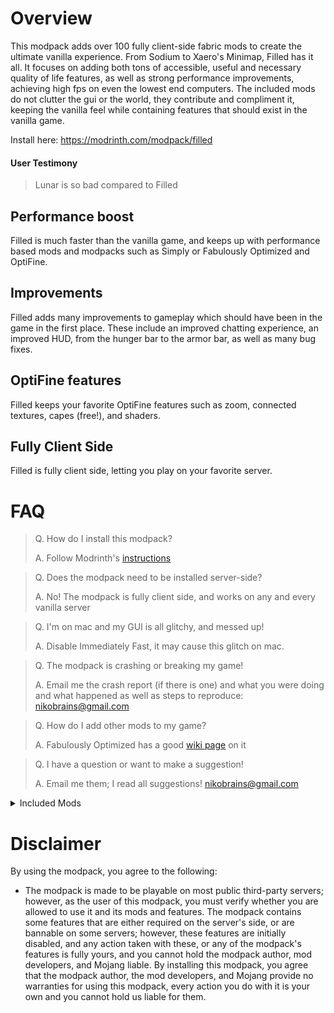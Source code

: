 # Overview
This modpack adds over 100 fully client-side fabric mods to create the ultimate vanilla experience. From Sodium to Xaero's Minimap, Filled has it all. It focuses on adding both tons of accessible, useful and necessary quality of life features, as well as strong performance improvements, achieving high fps on even the lowest end computers. The included mods do not clutter the gui or the world, they contribute and compliment it, keeping the vanilla feel while containing features that should exist in the vanilla game.

Install here: https://modrinth.com/modpack/filled
#### User Testimony

> Lunar is so bad compared to Filled

## Performance boost
Filled is much faster than the vanilla game, and keeps up with performance based mods and modpacks such as Simply or Fabulously Optimized and OptiFine.
## Improvements
Filled adds many improvements to gameplay which should have been in the game in the first place. These include an improved chatting experience, an improved HUD, from the hunger bar to the armor bar, as well as many bug fixes.
## OptiFine features
Filled keeps your favorite OptiFine features such as zoom, connected textures, capes (free!), and shaders.
## Fully Client Side
Filled is fully client side, letting you play on your favorite server.
# FAQ
>Q. How do I install this modpack?
>
>A. Follow Modrinth's [instructions](https://docs.modrinth.com/docs/modpacks/playing_modpacks/)

> Q. Does the modpack need to be installed server-side?
>
> A. No! The modpack is fully client side, and works on any and every vanilla server

> Q. I'm on mac and my GUI is all glitchy, and messed up!
>
> A. Disable Immediately Fast, it may cause this glitch on mac.

> Q. The modpack is crashing or breaking my game!
>
> A. Email me the crash report (if there is one) and what you were doing and what happened as well as steps to reproduce: nikobrains@gmail.com

> Q. How do I add other mods to my game?
>
> A. Fabulously Optimized has a good [wiki page](https://fabulously-optimized.gitbook.io/modpack/readme/adding-more-mods) on it

> Q. I have a question or want to make a suggestion!
>
> A. Email me them; I read all suggestions! nikobrains@gmail.com



<details>
    <summary>Included Mods</summary>
   <ul>
    <li><a href="https://modrinth.com/mod/advancement-plaques">[Advancement Plaques]</a></li>
    <li><a href="https://modrinth.com/mod/advancementinfo">[AdvancementInfo]</a></li>
    <li><a href="https://modrinth.com/mod/ambient-environment">[Ambient Environment]</a></li>
    <li><a href="https://modrinth.com/mod/ambientsounds">[Ambient Sounds]</a></li>
    <li><a href="https://modrinth.com/mod/antighost">[AntiGhost]</a></li>
    <li><a href="https://modrinth.com/mod/appleskin">[AppleSkin]</a></li>
    <li><a href="https://modrinth.com/mod/architectury-api">[Architectury]</a></li>
    <li><a href="https://modrinth.com/mod/armor-chroma-for-fabric">[Armor Chroma]</a></li>
    <li><a href="https://modrinth.com/mod/auth-me">[Auth Me]</a></li>
    <li><a href="https://modrinth.com/mod/balm">[Balm]</a></li>
    <li><a href="https://modrinth.com/mod/better-advancements">[Better Advancements]</a></li>
    <li><a href="https://modrinth.com/mod/better-mount-hud">[Better Mount HUD]</a></li>
    <li><a href="https://modrinth.com/mod/better-ping-display-fabric">[Better Ping Display]</a></li>
    <li><a href="https://modrinth.com/mod/better-stats">[Better Statistics Screen]</a></li>
    <li><a href="https://modrinth.com/mod/better-third-person">[Better Third Person]</a></li>
    <li><a href="https://modrinth.com/mod/betterf3">[BetterF3]</a></li>
    <li><a href="https://modrinth.com/mod/boat-item-view">[Boat Item View Fabric]</a></li>
    <li><a href="https://modrinth.com/mod/bobby">[Bobby]</a></li>
    <li><a href="https://modrinth.com/mod/bookshelf-lib">[Bookshelf]</a></li>
    <li><a href="https://modrinth.com/mod/borderless-mining">[Borderless Mining]</a></li>
    <li><a href="https://modrinth.com/mod/cameraoverhaul">[Camera Overhaul]</a></li>
    <li><a href="https://modrinth.com/mod/camera-utils">[Camera Utils]</a></li>
    <li><a href="https://modrinth.com/mod/capes">[Capes]</a></li>
    <li><a href="https://modrinth.com/mod/chatpatches">[Chat Patches]</a></li>
    <li><a href="https://modrinth.com/plugin/chunky">[Chunky]</a></li>
    <li><a href="https://modrinth.com/mod/clean-tooltips">[Clean Tooltips]</a>
    <li><a href="https://modrinth.com/mod/cleardespawn">[Clear Despawn]</a>
    <li><a href="https://modrinth.com/mod/clickthrough">[Click Through]</a>
    <li><a href="https://modrinth.com/mod/client-tweaks">[Client Tweaks]</a>
    <li><a href="https://modrinth.com/mod/cloth-config">[Cloth Config]</a>
    <li><a href="https://modrinth.com/mod/collective">[Collective]</a>
    <li><a href="https://modrinth.com/mod/c2me-fabric">[Concurrent Chunk Management Engine]</a>
    <li><a href="https://modrinth.com/mod/continuity">[Continuity]</a>
    <li><a href="https://www.curseforge.com/minecraft/mc-mods/controlling">[Controlling]</a>
    <li><a href="https://modrinth.com/mod/creativecore">[Creative Core]</a>
    <li><a href="https://modrinth.com/mod/dashloader">[Dash Loader]</a>
    <li><a href="https://modrinth.com/mod/deathlog">[DeathLog]</a>
    <li><a href="https://modrinth.com/mod/debugify">[Debugify]</a>
    <li><a href="https://modrinth.com/mod/default-options">[Default Options]</a>
    <li><a href="https://modrinth.com/mod/distanthorizons">[Distant Horizons]</a>
    <li><a href="https://modrinth.com/mod/do-a-barrel-roll">[Do a Barrel Roll]</a>
    <li><a href="https://modrinth.com/mod/dynamic-fps">[Dynamic FPS]</a>
    <li><a href="https://modrinth.com/mod/easiervillagertrading">[EasierVillagerTrading]</a>
    <li><a href="https://modrinth.com/mod/eating-animation">[Eating Animation]</a>
    <li><a href="https://modrinth.com/mod/enhancedvisuals">[EnhancedVisuals]</a>
    <li><a href="https://modrinth.com/mod/entity-model-features">[Entity Model Features]</a>
    <li><a href="https://modrinth.com/mod/entitytexturefeatures">[Entity Texture Features]</a>
    <li><a href="https://modrinth.com/mod/entityculling">[EntityCulling]</a>
    <li><a href="https://modrinth.com/mod/equipment-compare">[Equipment Compare]</a>
    <li><a href="https://modrinth.com/mod/exordium">[Exordium]</a>
    <li><a href="https://modrinth.com/mod/fabric-api">[Fabric API]</a>
    <li><a href="https://modrinth.com/mod/fabric-language-kotlin">[Fabric Language Kotlin]</a>
    <li><a href="https://modrinth.com/mod/fabricskyboxes">[FabricSkyBoxes]</a>
    <li><a href="https://modrinth.com/mod/fabricskyboxes-interop">[FabricSkyBoxes Interop]</a>
    <li><a href="https://modrinth.com/mod/fabrishot">[Fabrishot]</a>
    <li><a href="https://www.curseforge.com/minecraft/mc-mods/farsight-fabric">[Farsight (Disabled)]</a>
    <li><a href="https://modrinth.com/mod/fastload">[Fast Load (Disabled)]</a>
    <li><a href="https://modrinth.com/mod/ferrite-core">[FerriteCore]</a>
    <li><a href="https://modrinth.com/mod/first-person-model">[FirstpersonModel]</a>
    <li><a href="https://modrinth.com/mod/forge-config-api-port">[Forge Config API Port]</a>
    <li><a href="https://www.curseforge.com/minecraft/mc-mods/fps-reducer">[FPS Reducer (Disabled)]</a>
    <li><a href="https://modrinth.com/mod/full-brightness-toggle">[Full Brightness Toggle]</a>
    <li><a href="https://modrinth.com/mod/held-item-info">[Held Item Info]</a>
    <li><a href="https://modrinth.com/mod/iceberg">[Iceberg]</a>
    <li><a href="https://modrinth.com/mod/idwtialsimmoedm">[idwtialsimmoedm]</a>
    <li><a href="https://modrinth.com/mod/immediatelyfast">[Immediately Fast]</a>
    <li><a href="https://modrinth.com/mod/indium">[Indium]</a>
    <li><a href="https://www.curseforge.com/minecraft/mc-mods/inventory-hud-forge">[Inventory HUD+]</a>
    <li><a href="https://modrinth.com/mod/inventory-profiles-next">[Inventory Profiles Next]</a>
    <li><a href="https://modrinth.com/mod/iris">[Iris]</a>
    <li><a href="https://modrinth.com/mod/jade">[Jade]</a>
   <li><a href="https://modrinth.com/mod/krypton"> [Krypton]</a>
    <li><a href="https://modrinth.com/mod/lambdynamiclights">[LambDynamicLights]</a>
    <li><a href="https://modrinth.com/mod/libipn">[liblPN]</a>
    <li><a href="https://www.curseforge.com/minecraft/mc-mods/litematica">[Litematica]</a>
    <li><a href="https://modrinth.com/mod/lithium">[Lithium]</a>
    <li><a href="https://www.curseforge.com/minecraft/mc-mods/malilib">[MaLiLib]</a>
    <li><a href="https://modrinth.com/mod/memoryleakfix">[Memory Leak Fix]</a>
    <li><a href="https://www.curseforge.com/minecraft/mc-mods/minihud">[MiniHUD]</a>
    <li><a href="https://modrinth.com/mod/modmenu">[Mod Menu]</a>
    <li><a href="https://modrinth.com/mod/modelfix">[Model Gap Fix]</a>
    <li><a href=https://modrinth.com/mod/moreculling"">[More Culling]</a>
    <li><a href="https://modrinth.com/mod/mouse-tweaks">[Mouse Tweaks]</a>
    <li><a href="https://modrinth.com/mod/mouse-wheelie">[Mouse Wheelie]</a>
    <li><a href="https://modrinth.com/mod/no-chat-reports">[No Chat Reports]</a>
    <li><a href="https://modrinth.com/mod/not-enough-animations">[NotEnoughAnimations]</a>
    <li><a href="https://modrinth.com/mod/owo-lib">[owo]</a>
    <li><a href="https://modrinth.com/mod/pick-up-notifier">[Pick Up Notifier]</a>
    <li><a href="https://modrinth.com/mod/pistorder">[Pistorder]</a>
    <li><a href="https://modrinth.com/mod/playlist">[Playlist]</a>
    <li><a href="https://modrinth.com/mod/presence-footsteps">[Presence Footsteps]</a>
    <li><a href="https://modrinth.com/mod/prism-lib">[Prism]</a>
    <li><a href="https://modrinth.com/mod/puzzles-lib">[Puzzles Lib]</a>
    <li><a href="https://modrinth.com/mod/reeses-sodium-options">[Reese's Sodium Options]</a>
    <li><a href="https://modrinth.com/mod/replaymod">[Replay Mod]</a>
    <li><a href="https://modrinth.com/mod/replay-voice-chat">[Replay Voice Chat]</a>
    <li><a href="https://modrinth.com/mod/rei">[Roughly Enough Items]</a>
    <li><a href="https://modrinth.com/mod/roughly-enough-loot-tables">[Roughly Enough Loot Tables]</a>
    <li><a href="https://modrinth.com/mod/roughly-enough-professions-rep">[Roughly Enough Professions]</a>
    <li><a href="https://modrinth.com/mod/roughly-enough-trades">[Roughly Enough Trades]</a>
    <li><a href="https://modrinth.com/mod/roughly-searchable">[Roughly Searchable]</a>
    <li><a href="https://modrinth.com/mod/screenshot-to-clipboard">[Screenshot to Clipboard]</a>
    <li><a href="https://www.curseforge.com/minecraft/mc-mods/screenshot-viewer">[Screenshot Viewer]</a>
    <li><a href="https://modrinth.com/mod/searchables">[Searchables]</a>
    <li><a href="https://modrinth.com/mod/simple-discord-rpc">[Simple Discord Rich Presence]</a>
    <li><a href="https://modrinth.com/plugin/simple-voice-chat">[Simple Voice Chat]</a>
    <li><a href="https://modrinth.com/mod/sodium">[Sodium]</a>
    <li><a href="https://modrinth.com/mod/sodium-extra">[Sodium Extra (Disabled)]</a>
    <li><a href="https://modrinth.com/mod/sound-physics-remastered">[Sound Physics Remastered]</a>
    <li><a href="https://modrinth.com/mod/spark">[spark]</a>
    <li><a href="https://modrinth.com/mod/starlight">[Starlight]</a>
    <li><a href="https://modrinth.com/mod/timetolive">[Time To Live]</a>
    <li><a href="https://modrinth.com/mod/tips">[Tips]</a>
    <li><a href="https://modrinth.com/mod/travelers-titles">[Traveler's Titles]</a>
    <li><a href="https://modrinth.com/mod/tweakermore">[TweakerMore]</a>
    <li><a href="https://www.curseforge.com/minecraft/mc-mods/tweakeroo">[Tweakeroo]</a>
    <li><a href="https://modrinth.com/mod/visuality">[Visuality]</a>
    <li><a href="https://modrinth.com/mod/wavey-capes">[WaveyCapes]</a>
    <li><a href="https://www.curseforge.com/minecraft/mc-mods/worldedit">[WorldEdit]</a>
    <li><a href="https://www.curseforge.com/minecraft/mc-mods/worldeditcui">[WorldEditCUI]</a>
    <li><a href="https://modrinth.com/mod/xaeros-minimap">[Xaero's Minimap]</a>
    <li><a href="https://modrinth.com/mod/xaeros-world-map">[Xaero's World Map]</a>
    <li><a href="https://modrinth.com/mod/yacl">[YetAnotherConfigLib]</a>
    <li><a href="https://modrinth.com/mod/yungs-api">[YUNG's API]</a>
   <li><a href="https://modrinth.com/mod/subtitle-highlight"> [字幕高亮]</a></li>
   </ul>
</details>

# Disclaimer
By using the modpack, you agree to the following:
- The modpack is made to be playable on most public third-party servers; however, as the user of this modpack, you must verify whether you are allowed to use it and its mods and features. The modpack contains some features that are either required on the server's side, or are bannable on some servers; however, these features are initially disabled, and any action taken with these, or any of the modpack's features is fully yours, and you cannot hold the modpack author, mod developers, and Mojang liable. By installing this modpack, you agree that the modpack author, the mod developers, and Mojang provide no warranties for using this modpack, every action you do with it is your own and you cannot hold us liable for them.
